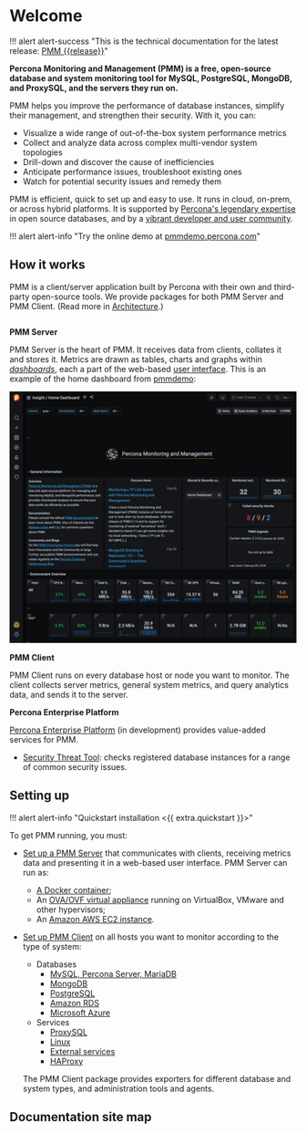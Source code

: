 # Welcome

!!! alert alert-success "This is the technical documentation for the latest release: [PMM {{release}}](release-notes/{{release}}.md)"

**Percona Monitoring and Management (PMM) is a free, open-source database and system monitoring tool for MySQL, PostgreSQL, MongoDB, and ProxySQL, and the servers they run on.**

PMM helps you improve the performance of database instances, simplify their management, and strengthen their security. With it, you can:

- Visualize a wide range of out-of-the-box system performance metrics
- Collect and analyze data across complex multi-vendor system topologies
- Drill-down and discover the cause of inefficiencies
- Anticipate performance issues, troubleshoot existing ones
- Watch for potential security issues and remedy them

PMM is efficient, quick to set up and easy to use. It runs in cloud, on-prem, or across hybrid platforms. It is supported by [Percona's legendary expertise](https://www.percona.com/services) in open source databases, and by a [vibrant developer and user community](https://www.percona.com/forums/questions-discussions/percona-monitoring-and-management).

!!! alert alert-info "Try the online demo at <a href='https://pmmdemo.percona.com/' target='_blank'>pmmdemo.percona.com</a>"

## How it works

PMM is a client/server application built by Percona with their own and third-party open-source tools. We provide packages for both PMM Server and PMM Client. (Read more in [Architecture](details/architecture.md).)

```plantuml source="_resources/diagrams/1_PMM_Context.puml"
```

**PMM Server**

PMM Server is the heart of PMM. It receives data from clients, collates it and stores it. Metrics are drawn as tables, charts and graphs within [*dashboards*](details/dashboards/), each a part of the web-based [user interface](using/interface.md). This is an example of the home dashboard from [pmmdemo](https://pmmdemo.percona.com/):

![PMM Server user interface home page](_images/PMM_Home_Dashboard_TALL.jpg)

**PMM Client**

PMM Client runs on every database host or node you want to monitor. The client collects server metrics, general system metrics, and query analytics data, and sends it to the server.

**Percona Enterprise Platform**

[Percona Enterprise Platform](using/platform/) (in development) provides value-added services for PMM.

- [Security Threat Tool](using/platform/security-threat-tool.md): checks registered database instances for a range of common security issues.

## Setting up

!!! alert alert-info "Quickstart installation <{{ extra.quickstart }}>"

To get PMM running, you must:

- [Set up a PMM Server](setting-up/server/index.md) that communicates with clients, receiving metrics data and presenting it in a web-based user interface. PMM Server can run as:
	- [A Docker container](setting-up/server/docker.md);
	- An [OVA/OVF virtual appliance](setting-up/server/virtual-appliance.md) running on VirtualBox, VMware and other hypervisors;
	- An [Amazon AWS EC2 instance](setting-up/server/aws.md).
- [Set up PMM Client](setting-up/client/index.md) on all hosts you want to monitor according to the type of system:
	- Databases
		- [MySQL, Percona Server, MariaDB](setting-up/client/mysql.md)
		- [MongoDB](setting-up/client/mongodb.md)
		- [PostgreSQL](setting-up/client/postgresql.md)
		- [Amazon RDS](setting-up/client/aws.md)
		- [Microsoft Azure](setting-up/client/azure.md)
	- Services
		- [ProxySQL](setting-up/client/proxysql.md)
		- [Linux](setting-up/client/linux.md)
		- [External services](setting-up/client/external.md)
		- [HAProxy](setting-up/client/haproxy.md)

	The PMM Client package provides exporters for different database and system types, and administration tools and agents.

## Documentation site map

```plantuml format="svg_object" width="90%" height="90%" source="_resources/diagrams/Map.puml"
```
